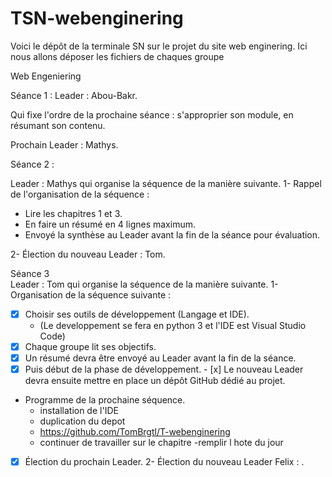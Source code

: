 # TSN-webenginering
Voici le dépôt de la terminale SN sur le projet du site web enginering. Ici nous allons déposer les fichiers de chaques groupe
 
Web Engeniering



Séance 1  :
Leader : Abou-Bakr.
 
Qui fixe l'ordre de la prochaine séance : s'approprier son module, en résumant son contenu.
 
Prochain Leader : Mathys.


Séance 2  :


Leader : Mathys qui organise la séquence de la manière suivante.
1- Rappel de l'organisation de la séquence :
   - Lire les chapitres 1 et 3.
   - En faire un résumé en 4 lignes maximum.
   - Envoyé la synthèse au Leader avant la fin de la séance pour évaluation.

2- Élection du nouveau Leader : Tom.

Séance 3  
Leader : Tom qui organise la séquence de la manière suivante.
1- Organisation de la séquence suivante :
   - [x] Choisir ses outils de développement (Langage et IDE).
     - (Le developpement se fera en python 3 et l'IDE est Visual Studio Code)
   - [x] Chaque groupe lit ses objectifs.
   - [x] Un résumé devra être envoyé au Leader avant la fin de la séance.
   - [x] Puis début de la phase de développement.
    - [x] Le nouveau Leader devra ensuite mettre en place un dépôt GitHub dédié au projet.
   - Programme de la prochaine séquence.
     - installation de l'IDE
     - duplication du depot
     - https://github.com/TomBrgtl/T-webenginering 
     - continuer de travailler sur le chapitre
     -remplir l hote du jour
   - [x] Élection du prochain Leader.
 2- Élection du nouveau Leader Felix : .
